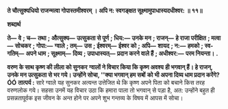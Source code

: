 **ते चौत्सुक्यधियो राजन्मत्वा गोपास्तमीश्वरम् ।** **अपि न: स्वगङ्क्षत सूक्ष्मामुपाधास्यदधीश्वर: ॥ ११॥** 

**शब्दार्थ** 

**ते—** **वे** **; च—** **तथा** **; औत्सुक्य—** **उत्सुकता से पूर्ण** **; धिय:—** **उनके मन** **; राजन्—** **हे राजा परीक्षित** **; मत्वा—** **सोचकर** **; गोपा:—** **ग्वाले** **; तम्—** **उस** **; ईश्वरम्—** **ईश्वर को** **; अपि—** **शायद** **; न:—** **हमको** **; स्व-गतिम्—** **अपने धाम** **; सूक्ष्माम्—** **दिव्य** **; उपाधास्यत्—** **प्रदान करने वाले हैं** **; अधीश्वर:—** **परम नियन्ता।** **.** 

**वरुण के साथ कृष्ण की लीला को सुनकर** **ग्वालों ने विचार किया कि कृष्ण अवश्य** **ही भगवान् हैं। हे राजन्, उनके मन उत्सुकता से भर गये। उन्होंने सोचा, ''क्या भगवान् हम सबों** **को भी अपना दिव्य धाम प्रदान करेंगे?ÓÓ** **तात्पर्य :** सारे ग्वाले यह सुनकर अत्यन्त उत्तेजित थे कि कृष्ण अपने पिता को बचाने किस तरह वरुणलोक गये। सहसा उनमें यह विचार उठा कि हमारा पाला तो भगवान् से पड़ा है, अत: उन्होंने बहुत ही प्रसन्नतापूर्वक इस जीवन के अन्त होने पर अपने शुभ गन्तव्य के विषय में आपस में सोचा।  
